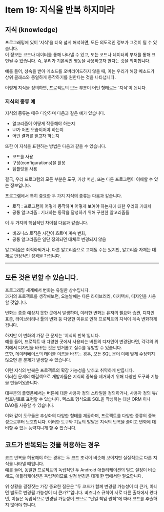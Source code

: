 # Item 19: 지식을 반복 하지마라 

## 지식 (knowledge)
프로그래밍에 있어 '지식'을 더욱 넓게 해석하면, 모든 의도적인 정보가 그것이 될 수 있습니다.  
이 정보는 코드나 데이터를 통해 나타낼 수 있고, 또는 코드나 데이터의 부재를 통해 표현될 수 있습니다. 
즉, 우리가 기본적인 행동을 사용하고자 한다는 것을 의미합니다.

예를 들어, 상속을 받아 메소드를 오버라이드하지 않을 때, 이는 우리가 해당 메소드가 상위 클래스와 동일하게 동작하기를 원한다는 것을 나타냅니다.  

이렇게 지식을 정의하면, 프로젝트의 모든 부분이 어떤 형태로든 '지식'이 됩니다.

### 지식의 종류 예
 
지식의 종류는 매우 다양하며 다음과 같은 예가 있습니다. 
- 알고리즘이 어떻게 작동해야 하는지 
- UI가 어떤 모습이어야 하는지
- 어떤 결과를 얻고자 하는지

또한 이 지식을 표현하는 방법은 다음과 같을 수 있습니다.
- 코드를 사용
- 구성(configurations)을 활용
- 템플릿을 사용  

결국, 우리 프로그램의 모든 부분은 도구, 가상 머신, 또는 다른 프로그램이 이해할 수 있는 정보입니다.

프로그램에서 특히 중요한 두 가지 지식의 종류는 다음과 같습니다.

- 로직 : 프로그램이 어떻게 동작하며 어떻게 보여야 하는지에 대한 우리의 기대치
- 공통 알고리즘 : 기대하는 동작을 달성하기 위해 구현한 알고리즘들

이 두 가지의 핵심적인 차이점 다음과 같습니다.
- 비즈니스 로직은 시간이 흐르며 계속 변화, 
- 공통 알고리즘은 일단 정의되면 대체로 변경되지 않음

알고리즘은 최적화되거나, 다른 알고리즘으로 교체될 수는 있지만, 알고리즘 자체는 대체로 안정적인 성격을 가집니다.

---

## 모든 것은 변할 수 있습니다.

프로그래밍 세계에서 변화는 유일한 상수입니다.   
과거의 프로젝트를 생각해보면, 오늘날에는 다른 라이브러리, 아키텍처, 디자인을 사용할 것입니다. 

변화는 종종 예상치 못한 곳에서 발생하며, 이러한 변화는 유저의 필요와 습관, 디자인 표준, 라이브러리나 툴의 변화 등 
다양한 이유로 인해 프로젝트의 지식이 계속 변화하게 됩니다.

하지만 이 변화의 가장 큰 문제는 '지식의 반복'입니다.  
예를 들어, 프로젝트 내 다양한 곳에서 사용되는 버튼의 디자인이 변경된다면, 각각의 위치에서 디자인을 바꾸는 것은 번거롭고 실수를 유발할 수 있습니다.   
또한, 데이터베이스의 테이블 이름을 바꾸는 경우, 모든 SQL 문이 이에 맞게 수정되지 않으면 큰 문제가 발생할 수 있습니다.

이런 지식의 반복은 프로젝트의 확장 가능성을 낮추고 취약하게 만듭니다.   
이러한 문제의 해결책으로 개발자들은 지식의 중복을 제거하기 위해 다양한 도구와 기능을 만들어왔습니다.   

대부분의 플랫폼에서는 버튼에 대한 사용자 정의 스타일을 정의하거나, 사용자 정의 뷰/컴포넌트로 표현할 수 있습니다.
텍스트 형식으로 SQL을 작성하는 대신 ORM 이나 DAO를 사용할 수 있습니다.

이와 같이 도구들은 추상화의 다양한 형태를 제공하며, 프로젝트를 다양한 종류의 중복성으로부터 보호합니다. 
이러한 도구와 기능의 발달은 지식의 반복을 줄이고 변화에 대비할 수 있는 능력지니게 할 수 있습니다.

## 코드가 반복되는 것을 허용하는 경우

코드 반복을 허용해야 하는 경우는 두 코드 조각이 비슷해 보이지만 실질적으로 다른 지식을 나타낼 때입니다.   
예를 들어, 동일한 프로젝트의 독립적인 두 Android 애플리케이션의 빌드 설정이 비슷해도, 애플리케이션은 독립적이므로 설정 변경은 대개 한 앱에서만 필요합니다.   

위 상황을 결정짓는 가장 중요한 질문은 "두 코드가 함께 변경될 가능성이 더 큰가, 아니면 별도로 변경될 가능성이 더 큰가?"입니다. 
비즈니스 규칙이 서로 다른 출처에서 왔다면, 이들은 독립적으로 변경될 가능성이 크므로 "단일 책임 원칙"에 따라 코드를 추출하지 않아야 합니다.

